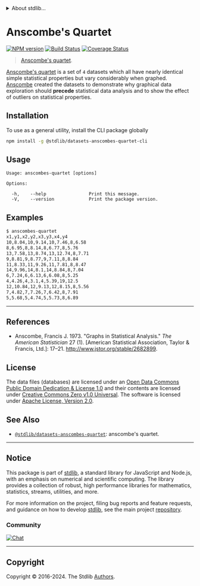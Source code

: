 <!--

@license Apache-2.0

Copyright (c) 2018 The Stdlib Authors.

Licensed under the Apache License, Version 2.0 (the "License");
you may not use this file except in compliance with the License.
You may obtain a copy of the License at

   http://www.apache.org/licenses/LICENSE-2.0

Unless required by applicable law or agreed to in writing, software
distributed under the License is distributed on an "AS IS" BASIS,
WITHOUT WARRANTIES OR CONDITIONS OF ANY KIND, either express or implied.
See the License for the specific language governing permissions and
limitations under the License.

-->


<details>
  <summary>
    About stdlib...
  </summary>
  <p>We believe in a future in which the web is a preferred environment for numerical computation. To help realize this future, we've built stdlib. stdlib is a standard library, with an emphasis on numerical and scientific computation, written in JavaScript (and C) for execution in browsers and in Node.js.</p>
  <p>The library is fully decomposable, being architected in such a way that you can swap out and mix and match APIs and functionality to cater to your exact preferences and use cases.</p>
  <p>When you use stdlib, you can be absolutely certain that you are using the most thorough, rigorous, well-written, studied, documented, tested, measured, and high-quality code out there.</p>
  <p>To join us in bringing numerical computing to the web, get started by checking us out on <a href="https://github.com/stdlib-js/stdlib">GitHub</a>, and please consider <a href="https://opencollective.com/stdlib">financially supporting stdlib</a>. We greatly appreciate your continued support!</p>
</details>

# Anscombe's Quartet

[![NPM version][npm-image]][npm-url] [![Build Status][test-image]][test-url] [![Coverage Status][coverage-image]][coverage-url] <!-- [![dependencies][dependencies-image]][dependencies-url] -->

> [Anscombe's quartet][anscombes-quartet].

<section class="intro">

[Anscombe's quartet][anscombes-quartet] is a set of `4` datasets which all have nearly identical simple statistical properties but vary considerably when graphed. [Anscombe][francis-anscombe] created the datasets to demonstrate why graphical data exploration should **precede** statistical data analysis and to show the effect of outliers on statistical properties.

</section>

<!-- /.intro -->









<section class="cli">



<section class="installation">

## Installation

To use as a general utility, install the CLI package globally

```bash
npm install -g @stdlib/datasets-anscombes-quartet-cli
```

</section>

<!-- CLI usage documentation. -->

<section class="usage">

## Usage

```text
Usage: anscombes-quartet [options]

Options:

  -h,    --help                Print this message.
  -V,    --version             Print the package version.
```

</section>

<!-- /.usage -->



<section class="examples">

## Examples

```bash
$ anscombes-quartet
x1,y1,x2,y2,x3,y3,x4,y4
10,8.04,10,9.14,10,7.46,8,6.58
8,6.95,8,8.14,8,6.77,8,5.76
13,7.58,13,8.74,13,12.74,8,7.71
9,8.81,9,8.77,9,7.11,8,8.84
11,8.33,11,9.26,11,7.81,8,8.47
14,9.96,14,8.1,14,8.84,8,7.04
6,7.24,6,6.13,6,6.08,8,5.25
4,4.26,4,3.1,4,5.39,19,12.5
12,10.84,12,9.13,12,8.15,8,5.56
7,4.82,7,7.26,7,6.42,8,7.91
5,5.68,5,4.74,5,5.73,8,6.89
```

</section>

<!-- /.examples -->

</section>

<!-- /.cli -->

* * *

<section class="references">

## References

-   Anscombe, Francis J. 1973. "Graphs in Statistical Analysis." _The American Statistician_ 27 (1). \[American Statistical Association, Taylor & Francis, Ltd.]: 17–21. <http://www.jstor.org/stable/2682899>.

</section>

<!-- /.references -->

<!-- <license> -->

## License

The data files (databases) are licensed under an [Open Data Commons Public Domain Dedication & License 1.0][pddl-1.0] and their contents are licensed under [Creative Commons Zero v1.0 Universal][cc0]. The software is licensed under [Apache License, Version 2.0][apache-license].

<!-- </license> -->

<!-- Section for related `stdlib` packages. Do not manually edit this section, as it is automatically populated. -->

<section class="related">

## See Also

-   <span class="package-name">[`@stdlib/datasets-anscombes-quartet`][@stdlib/datasets-anscombes-quartet]</span><span class="delimiter">: </span><span class="description">anscombe's quartet.</span>


</section>

<!-- /.related -->

<!-- Section for all links. Make sure to keep an empty line after the `section` element and another before the `/section` close. -->


<section class="main-repo" >

* * *

## Notice

This package is part of [stdlib][stdlib], a standard library for JavaScript and Node.js, with an emphasis on numerical and scientific computing. The library provides a collection of robust, high performance libraries for mathematics, statistics, streams, utilities, and more.

For more information on the project, filing bug reports and feature requests, and guidance on how to develop [stdlib][stdlib], see the main project [repository][stdlib].

### Community

[![Chat][chat-image]][chat-url]

---

## Copyright

Copyright &copy; 2016-2024. The Stdlib [Authors][stdlib-authors].

</section>

<!-- /.stdlib -->

<!-- Section for all links. Make sure to keep an empty line after the `section` element and another before the `/section` close. -->

<section class="links">

[npm-image]: http://img.shields.io/npm/v/@stdlib/datasets-anscombes-quartet-cli.svg
[npm-url]: https://npmjs.org/package/@stdlib/datasets-anscombes-quartet-cli

[test-image]: https://github.com/stdlib-js/datasets-anscombes-quartet/actions/workflows/test.yml/badge.svg?branch=v0.2.0
[test-url]: https://github.com/stdlib-js/datasets-anscombes-quartet/actions/workflows/test.yml?query=branch:v0.2.0

[coverage-image]: https://img.shields.io/codecov/c/github/stdlib-js/datasets-anscombes-quartet/main.svg
[coverage-url]: https://codecov.io/github/stdlib-js/datasets-anscombes-quartet?branch=main

<!--

[dependencies-image]: https://img.shields.io/david/stdlib-js/datasets-anscombes-quartet.svg
[dependencies-url]: https://david-dm.org/stdlib-js/datasets-anscombes-quartet/main

-->

[chat-image]: https://img.shields.io/gitter/room/stdlib-js/stdlib.svg
[chat-url]: https://app.gitter.im/#/room/#stdlib-js_stdlib:gitter.im

[stdlib]: https://github.com/stdlib-js/stdlib

[stdlib-authors]: https://github.com/stdlib-js/stdlib/graphs/contributors

[cli-section]: https://github.com/stdlib-js/datasets-anscombes-quartet#cli
[cli-url]: https://github.com/stdlib-js/datasets-anscombes-quartet/tree/cli
[@stdlib/datasets-anscombes-quartet]: https://github.com/stdlib-js/datasets-anscombes-quartet/tree/main

[umd]: https://github.com/umdjs/umd
[es-module]: https://developer.mozilla.org/en-US/docs/Web/JavaScript/Guide/Modules

[deno-url]: https://github.com/stdlib-js/datasets-anscombes-quartet/tree/deno
[deno-readme]: https://github.com/stdlib-js/datasets-anscombes-quartet/blob/deno/README.md
[umd-url]: https://github.com/stdlib-js/datasets-anscombes-quartet/tree/umd
[umd-readme]: https://github.com/stdlib-js/datasets-anscombes-quartet/blob/umd/README.md
[esm-url]: https://github.com/stdlib-js/datasets-anscombes-quartet/tree/esm
[esm-readme]: https://github.com/stdlib-js/datasets-anscombes-quartet/blob/esm/README.md
[branches-url]: https://github.com/stdlib-js/datasets-anscombes-quartet/blob/main/branches.md

[pddl-1.0]: http://opendatacommons.org/licenses/pddl/1.0/

[cc0]: https://creativecommons.org/publicdomain/zero/1.0

[apache-license]: https://www.apache.org/licenses/LICENSE-2.0

[csv]: https://tools.ietf.org/html/rfc4180

[anscombes-quartet]: https://en.wikipedia.org/wiki/Anscombe%27s_quartet

[francis-anscombe]: https://en.wikipedia.org/wiki/Francis_Anscombe

</section>

<!-- /.links -->
